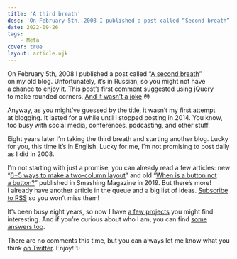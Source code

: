 ```yaml
---
title: 'A third breath'
desc: 'On February 5th, 2008 I published a post called “Second breath” on my old blog. It lasted for a while until I stopped posting in 2014. Eight years later I’m taking a _third breath_ and starting another blog.'
date: 2022-09-26
tags:
    - Meta
cover: true
layout: article.njk
---
```


On February 5th, 2008 I published a post called “[A second breath](https://pepelsbey.net/2008/02/second-breath/)” on my old blog. Unfortunately, it’s in Russian, so you might not have a chance to enjoy it. This post’s first comment suggested using jQuery to make rounded corners. [And it wasn’t a joke](https://jquery.malsup.com/corner/) 😳

Anyway, as you might’ve guessed by the title, it wasn’t my first attempt at blogging. It lasted for a while until I stopped posting in 2014. You know, too busy with social media, conferences, podcasting, and other stuff.

Eight years later I’m taking the third breath and starting another blog. Lucky for you, this time it’s in English. Lucky for me, I’m not promising to post daily as I did in 2008.

I’m not starting with just a promise, you can already read a few articles: new “[6+5 ways to make a two-column layout](http://localhost:8080/articles/two-columns/)” and old “[When is a button not a button?](https://www.smashingmagazine.com/2019/02/buttons-interfaces/)” published in Smashing Magazine in 2019. But there’s more! I already have another article in the queue and a big list of ideas. [Subscribe to RSS](/feed/) so you won’t miss them!

It’s been busy eight years, so now I have [a few projects](/projects/) you might find interesting. And if you’re curious about who I am, you can find [some answers too](/about/).

There are no comments this time, but you can always let me know what you think [on Twitter](https://twitter.com/pepelsbey_dev). Enjoy! ✨
